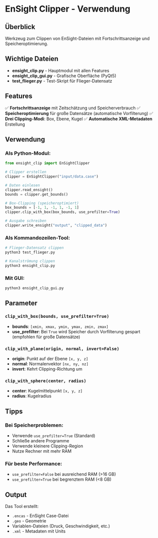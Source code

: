 # EnSight Clipper - Verwendung

## Überblick

Werkzeug zum Clippen von EnSight-Dateien mit Fortschrittsanzeige und Speicheroptimierung.

## Wichtige Dateien

- **ensight_clip.py** - Hauptmodul mit allen Features
- **ensight_clip_gui.py** - Grafische Oberfläche (PyQt5)
- **test_flieger.py** - Test-Skript für Flieger-Datensatz

## Features

✅ **Fortschrittsanzeige** mit Zeitschätzung und Speicherverbrauch
✅ **Speicheroptimierung** für große Datensätze (automatische Vorfilterung)
✅ **Drei Clipping-Modi**: Box, Ebene, Kugel
✅ **Automatische XML-Metadaten** Erstellung

## Verwendung

### Als Python-Modul:

```python
from ensight_clip import EnSightClipper

# Clipper erstellen
clipper = EnSightClipper("input/data.case")

# Daten einlesen
clipper.read_ensight()
bounds = clipper.get_bounds()

# Box-Clipping (speicheroptimiert)
box_bounds = [-1, 1, -1, 1, -1, 1]
clipper.clip_with_box(box_bounds, use_prefilter=True)

# Ausgabe schreiben
clipper.write_ensight("output", "clipped_data")
```

### Als Kommandozeilen-Tool:

```bash
# Flieger-Datensatz clippen
python3 test_flieger.py

# Kanalströmung clippen
python3 ensight_clip.py
```

### Mit GUI:

```bash
python3 ensight_clip_gui.py
```

## Parameter

### `clip_with_box(bounds, use_prefilter=True)`
- **bounds**: `[xmin, xmax, ymin, ymax, zmin, zmax]`
- **use_prefilter**: Bei `True` wird Speicher durch Vorfilterung gespart (empfohlen für große Datensätze)

### `clip_with_plane(origin, normal, invert=False)`
- **origin**: Punkt auf der Ebene `[x, y, z]`
- **normal**: Normalenvektor `[nx, ny, nz]`
- **invert**: Kehrt Clipping-Richtung um

### `clip_with_sphere(center, radius)`
- **center**: Kugelmittelpunkt `[x, y, z]`
- **radius**: Kugelradius

## Tipps

### Bei Speicherproblemen:
- Verwende `use_prefilter=True` (Standard)
- Schließe andere Programme
- Verwende kleinere Clipping-Region
- Nutze Rechner mit mehr RAM

### Für beste Performance:
- `use_prefilter=False` bei ausreichend RAM (>16 GB)
- `use_prefilter=True` bei begrenztem RAM (<8 GB)

## Output

Das Tool erstellt:
- `.encas` - EnSight Case-Datei
- `.geo` - Geometrie
- Variablen-Dateien (Druck, Geschwindigkeit, etc.)
- `.xml` - Metadaten mit Units
